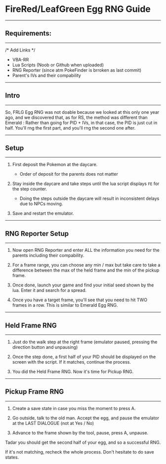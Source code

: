 # FireRed/LeafGreen Egg RNG Guide

---
## Requirements:
---

/* Add Links */
- VBA-RR
- Lua Scripts (Noob or Github when uploaded)
- RNG Reporter (since atm PokeFinder is brroken as last commit)
- Parent's IVs and their compability

---
## Intro
---

So, FRLG Egg RNG was not doable because we looked at this only one year ago, and we discovered that, as for RS, the method was different than Emerald :
Rather than going for PID + IVs, in that case, the PID is just cut in half. You'll rng the first part, and you'll rng the second one after.

---
## Setup
---

1. First deposit the Pokemon at the daycare.
    - Order of deposit for the parents does not matter

2. Stay inside the daycare and take steps until the lua script displays `FE` for the step counter.
    - Doing the steps outside the daycare will result in inconsistent delays due to NPCs moving.

3. Save and restart the emulator.

---
## RNG Reporter Setup
---

1. Now open RNG Reporter and enter ALL the information you need for the parents including their compability.

2. For a frame range, you can choose any min / max but take care to take a difference between the max of the held frame and the min of the pickup frame.

3. Once done, launch your game and find your initial seed shown by the lua. Enter it and search for a spread.

4. Once you have a target frame, you'll see that you need to hit TWO frames in a row. This is similar to Emerald Egg RNG.
 
---
## Held Frame RNG
---

1. Just do the walk step at the right frame (emulator paused, pressing the direction button and unpausing)

2. Once the step done, a first half of your PID should be displayed on the screen with the script. If it matches, continue the process.

3. You did the Held Frame RNG. Now it's time for Pickup RNG.

---
## Pickup Frame RNG
---

1. Create a save state in case you miss the moment to press A.

2. Go outside, talk to the old man. Accept the egg, and pause the emulator at the LAST DIALOGUE (not at Yes / No)

3. Advance to the frame shown by the tool, pause, press A, unpause.

Tadar you should get the second half of your egg, and so a successful RNG.

If it's not matching, recheck the whole process. Don't hesitate to do save states.